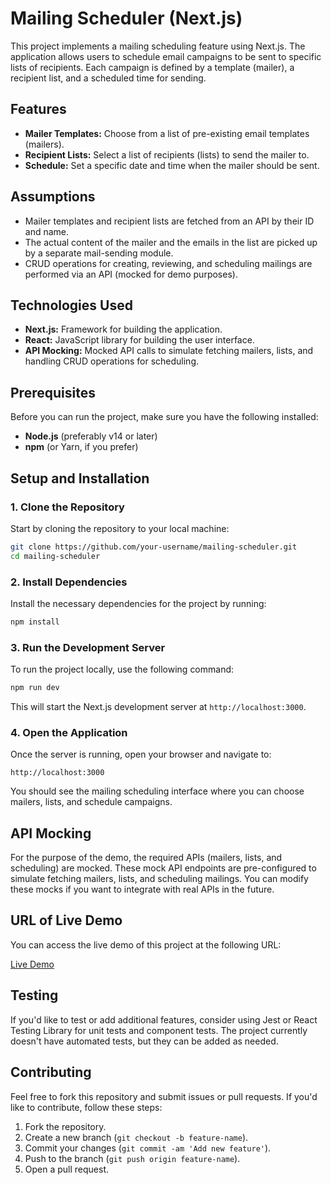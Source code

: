 
# Mailing Scheduler (Next.js)

This project implements a mailing scheduling feature using Next.js. The application allows users to schedule email campaigns to be sent to specific lists of recipients. Each campaign is defined by a template (mailer), a recipient list, and a scheduled time for sending.

## Features
- **Mailer Templates:** Choose from a list of pre-existing email templates (mailers).
- **Recipient Lists:** Select a list of recipients (lists) to send the mailer to.
- **Schedule:** Set a specific date and time when the mailer should be sent.

## Assumptions
- Mailer templates and recipient lists are fetched from an API by their ID and name.
- The actual content of the mailer and the emails in the list are picked up by a separate mail-sending module.
- CRUD operations for creating, reviewing, and scheduling mailings are performed via an API (mocked for demo purposes).

## Technologies Used
- **Next.js:** Framework for building the application.
- **React:** JavaScript library for building the user interface.
- **API Mocking:** Mocked API calls to simulate fetching mailers, lists, and handling CRUD operations for scheduling.

## Prerequisites
Before you can run the project, make sure you have the following installed:
- **Node.js** (preferably v14 or later)
- **npm** (or Yarn, if you prefer)

## Setup and Installation

### 1. Clone the Repository

Start by cloning the repository to your local machine:

```bash
git clone https://github.com/your-username/mailing-scheduler.git
cd mailing-scheduler
```

### 2. Install Dependencies

Install the necessary dependencies for the project by running:

```bash
npm install
```

### 3. Run the Development Server

To run the project locally, use the following command:

```bash
npm run dev
```

This will start the Next.js development server at `http://localhost:3000`.

### 4. Open the Application

Once the server is running, open your browser and navigate to:

```
http://localhost:3000
```

You should see the mailing scheduling interface where you can choose mailers, lists, and schedule campaigns.

## API Mocking

For the purpose of the demo, the required APIs (mailers, lists, and scheduling) are mocked. These mock API endpoints are pre-configured to simulate fetching mailers, lists, and scheduling mailings. You can modify these mocks if you want to integrate with real APIs in the future.

## URL of Live Demo

You can access the live demo of this project at the following URL:

[Live Demo](https://dem-tech-ai-internship.vercel.app/)

## Testing

If you'd like to test or add additional features, consider using Jest or React Testing Library for unit tests and component tests. The project currently doesn't have automated tests, but they can be added as needed.

## Contributing

Feel free to fork this repository and submit issues or pull requests. If you'd like to contribute, follow these steps:

1. Fork the repository.
2. Create a new branch (`git checkout -b feature-name`).
3. Commit your changes (`git commit -am 'Add new feature'`).
4. Push to the branch (`git push origin feature-name`).
5. Open a pull request.

